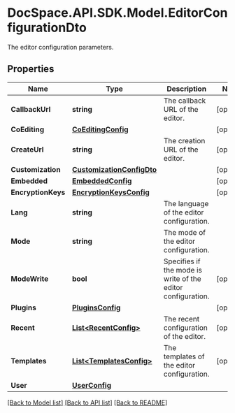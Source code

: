 # DocSpace.API.SDK.Model.EditorConfigurationDto
The editor configuration parameters.

## Properties

Name | Type | Description | Notes
------------ | ------------- | ------------- | -------------
**CallbackUrl** | **string** | The callback URL of the editor. | [optional] 
**CoEditing** | [**CoEditingConfig**](CoEditingConfig.md) |  | [optional] 
**CreateUrl** | **string** | The creation URL of the editor. | [optional] 
**Customization** | [**CustomizationConfigDto**](CustomizationConfigDto.md) |  | [optional] 
**Embedded** | [**EmbeddedConfig**](EmbeddedConfig.md) |  | [optional] 
**EncryptionKeys** | [**EncryptionKeysConfig**](EncryptionKeysConfig.md) |  | [optional] 
**Lang** | **string** | The language of the editor configuration. | 
**Mode** | **string** | The mode of the editor configuration. | 
**ModeWrite** | **bool** | Specifies if the mode is write of the editor configuration. | [optional] 
**Plugins** | [**PluginsConfig**](PluginsConfig.md) |  | [optional] 
**Recent** | [**List&lt;RecentConfig&gt;**](RecentConfig.md) | The recent configuration of the editor. | [optional] 
**Templates** | [**List&lt;TemplatesConfig&gt;**](TemplatesConfig.md) | The templates of the editor configuration. | [optional] 
**User** | [**UserConfig**](UserConfig.md) |  | 

[[Back to Model list]](../README.md#documentation-for-models) [[Back to API list]](../README.md#documentation-for-api-endpoints) [[Back to README]](../README.md)

